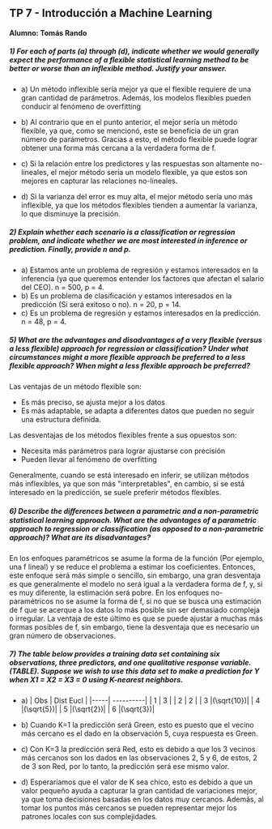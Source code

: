 ## TP 7 - Introducción a Machine Learning
**Alumno: Tomás Rando**


##### 1) For each of parts (a) through (d), indicate whether we would generally expect the performance of a flexible statistical learning method to be better or worse than an inflexible method. Justify your answer.


- a) Un método inflexible sería mejor ya que el flexible requiere de una gran cantidad de parámetros. Además, los modelos flexibles pueden conducir al fenómeno de overfitting


- b) Al contrario que en el punto anterior, el mejor sería un método flexible, ya que, como se mencionó, este se beneficia de un gran número de parámetros. Gracias a esto, el método flexible puede lograr obtener una forma más cercana a la verdadera forma de f.
- c)  Si la relación entre los predictores y las respuestas son altamente no-lineales, el mejor método sería un modelo flexible, ya que estos son mejores en capturar las relaciones no-lineales.
- d) Si la varianza del error es muy alta, el mejor método sería uno más inflexible, ya que los métodos flexibles tienden a aumentar la varianza, lo que disminuye la precisión.
##### 2) Explain whether each scenario is a classification or regression problem, and indicate whether we are most interested in inference or prediction. Finally, provide n and p.


- a) Estamos ante un problema de regresión y estamos interesados en la inferencia (ya que queremos entender los factores que afectan el salario del CEO). n = 500, p = 4.
- b) Es un problema de clasificación y estamos interesados en la predicción (Si será exitoso o no). n = 20, p = 14.
- c) Es un problema de regresión y estamos interesados en la predicción. n = 48, p = 4.


##### 5) What are the advantages and disadvantages of a very flexible (versus a less flexible) approach for regression or classification? Under what circumstances might a more flexible approach be preferred to a less flexible approach? When might a less flexible approach be preferred?
Las ventajas de un método flexible son:
- Es más preciso, se ajusta mejor a los datos
- Es más adaptable, se adapta a diferentes datos que pueden no seguir una estructura definida.  
   
Las desventajas de los métodos flexibles frente a sus opuestos son:
- Necesita más parámetros para lograr ajustarse con precisión
- Pueden llevar al fenómeno de overfitting


Generalmente, cuando se está interesado en inferir, se utilizan métodos más inflexibles, ya que son más "interpretables", en cambio, si se está interesado en la predicción, se suele preferir métodos flexibles.


##### 6) Describe the diﬀerences between a parametric and a non-parametric statistical learning approach. What are the advantages of a parametric approach to regression or classification (as opposed to a non-parametric approach)? What are its disadvantages?


En los enfoques paramétricos se asume la forma de la función (Por ejemplo, una f lineal) y se reduce el problema a estimar los coeficientes. Entonces, este enfoque será más simple o sencillo, sin embargo, una gran desventaja es que generalmente el modelo no será igual a la verdadera forma de f, y, si es muy diferente, la estimación será pobre. En los enfoques no-paramétricos no se asume la forma de f, si no que se busca una estimación de f que se acerque a los datos lo más posible sin ser demasiado compleja o irregular. La ventaja de este último es que se puede ajustar a muchas más formas posibles de f, sin embargo, tiene la desventaja que es necesario un gran número de observaciones.


##### 7) The table below provides a training data set containing six observations, three predictors, and one qualitative response variable. (TABLE). Suppose we wish to use this data set to make a prediction for Y when X1 = X2 = X3 = 0 using K-nearest neighbors.


- a)
  | Obs | Dist Eucl |
  |-----| ----------|
  | 1   |   3       |
  | 2   |   2       |
  | 3   |\(\sqrt{10}\)|
  | 4   |\(\sqrt{5}\)|
  | 5   |\(\sqrt{2}\)|
  | 6   |\(\sqrt{3}\)|




- b) Cuando K=1 la predicción será Green, esto es puesto que el vecino más cercano es el dado en la observación 5, cuya respuesta es Green.
- c) Con K=3 la predicción será Red, esto es debido a que los 3 vecinos más cercanos son los dados en las observaciones 2, 5 y 6, de estos, 2 de 3 son Red, por lo tanto, la predicción será ese mismo valor.
- d) Esperaríamos que el valor de K sea chico, esto es debido a que un valor pequeño ayuda a capturar la gran cantidad de variaciones mejor, ya que toma decisiones basadas en los datos muy cercanos. Además, al tomar los puntos más cercanos se pueden representar mejor los patrones locales con sus complejidades.

